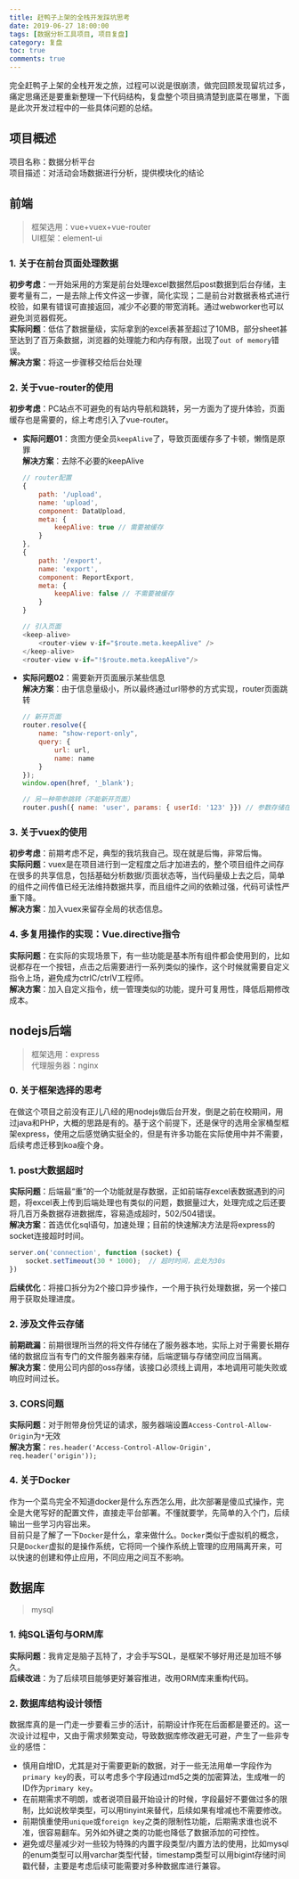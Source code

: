 ```yaml
---
title: 赶鸭子上架的全栈开发踩坑思考
date: 2019-06-27 18:00:00
tags: [数据分析工具项目, 项目复盘]
category: 复盘
toc: true
comments: true
---
```

完全赶鸭子上架的全栈开发之旅，过程可以说是很崩溃，做完回顾发现留坑过多，痛定思痛还是要重新整理一下代码结构，复盘整个项目搞清楚到底菜在哪里，下面是此次开发过程中的一些具体问题的总结。   
## 项目概述
项目名称：数据分析平台   
项目描述：对活动会场数据进行分析，提供模块化的结论   

## 前端
> 框架选用：vue+vuex+vue-router   
UI框架：element-ui

### 1. 关于在前台页面处理数据   
**初步考虑**：一开始采用的方案是前台处理excel数据然后post数据到后台存储，主要考量有二，一是去除上传文件这一步骤，简化实现；二是前台对数据表格式进行校验，如果有错误可直接返回，减少不必要的带宽消耗。通过webworker也可以避免浏览器假死。       
**实际问题**：低估了数据量级，实际拿到的excel表甚至超过了10MB，部分sheet甚至达到了百万条数据，浏览器的处理能力和内存有限，出现了`out of memory`错误。     
**解决方案**：将这一步骤移交给后台处理     

### 2. 关于vue-router的使用   
**初步考虑**：PC站点不可避免的有站内导航和跳转，另一方面为了提升体验，页面缓存也是需要的，综上考虑引入了vue-router。    
- **实际问题01**：贪图方便全员`keepAlive`了，导致页面缓存多了卡顿，懒惰是原罪   
**解决方案**：去除不必要的keepAlive      
    ```javascript
    // router配置
    { 
        path: '/upload',
        name: 'upload',
        component: DataUpload,
        meta: {
            keepAlive: true // 需要被缓存
        }
    },
    {
        path: '/export',
        name: 'export',
        component: ReportExport,
        meta: {
            keepAlive: false // 不需要被缓存
        }
    }

    // 引入页面
    <keep-alive>
        <router-view v-if="$route.meta.keepAlive" />
    </keep-alive>
    <router-view v-if="!$route.meta.keepAlive"/>
    ```
- **实际问题02**：需要新开页面展示某些信息    
**解决方案**：由于信息量级小，所以最终通过url带参的方式实现，router页面跳转   
    ```javascript
    // 新开页面
    router.resolve({
        name: "show-report-only",
        query: {
            url: url,
            name: name 
        }
    });
    window.open(href, '_blank');

    // 另一种带参跳转（不能新开页面）
    router.push({ name: 'user', params: { userId: '123' }}) // 参数存储在内存中，不在url显示
    ```
### 3. 关于vuex的使用      
**初步考虑**：前期考虑不足，典型的我坑我自己。现在就是后悔，非常后悔。     
**实际问题**：vuex是在项目进行到一定程度之后才加进去的，整个项目组件之间存在很多的共享信息，包括基础分析数据/页面状态等，当代码量级上去之后，简单的组件之间传值已经无法维持数据共享，而且组件之间的依赖过强，代码可读性严重下降。    
**解决方案**：加入vuex来留存全局的状态信息。   

### 4. 多复用操作的实现：Vue.directive指令   
**实际问题**：在实际的实现场景下，有一些功能是基本所有组件都会使用到的，比如说都存在一个按钮，点击之后需要进行一系列类似的操作，这个时候就需要自定义指令上场，避免成为ctrlC/ctrlV工程师。      
**解决方案**：加入自定义指令，统一管理类似的功能，提升可复用性，降低后期修改成本。   

## nodejs后端
> 框架选用：express   
代理服务器：nginx   
### 0. 关于框架选择的思考   
在做这个项目之前没有正儿八经的用nodejs做后台开发，倒是之前在校期间，用过java和PHP，大概的思路是有的。基于这个前提下，还是保守的选用全家桶型框架express，使用之后感觉确实挺全的，但是有许多功能在实际使用中并不需要，后续考虑迁移到koa瘦个身。   

### 1. post大数据超时   
**实际问题**：后端最“重”的一个功能就是存数据，正如前端存excel表数据遇到的问题，将excel表上传到后端处理也有类似的问题，数据量过大，处理完成之后还要将几百万条数据存进数据库，容易造成超时，502/504错误。   
**解决方案**：首选优化sql语句，加速处理；目前的快速解决方法是将express的socket连接超时时间。   
```javascript
server.on('connection', function (socket) {
    socket.setTimeout(30 * 1000);  // 超时时间，此处为30s
})
```
**后续优化**：将接口拆分为2个接口异步操作，一个用于执行处理数据，另一个接口用于获取处理进度。   

### 2. 涉及文件云存储   
**前期疏漏**：前期很理所当然的将文件存储在了服务器本地，实际上对于需要长期存储的数据应当有专门的文件服务器来存储，后端逻辑与存储空间应当隔离。   
**解决方案**：使用公司内部的oss存储，该接口必须线上调用，本地调用可能失败或响应时间过长。   

### 3. CORS问题   
**实际问题**：对于附带身份凭证的请求，服务器端设置`Access-Control-Allow-Origin`为`*`无效   
**解决方案**：`res.header('Access-Control-Allow-Origin', req.header('origin'));`   

### 4. 关于Docker
作为一个菜鸟完全不知道docker是什么东西怎么用，此次部署是傻瓜式操作，完全是大佬写好的配置文件，直接走平台部署。不懂就要学，先简单的入个门，后续输出一些学习内容出来。   
目前只是了解了一下`Docker`是什么，拿来做什么。`Docker`类似于虚拟机的概念，只是`Docker`虚拟的是操作系统，它将同一个操作系统上管理的应用隔离开来，可以快速的创建和停止应用，不同应用之间互不影响。   

## 数据库
> mysql
### 1. 纯SQL语句与ORM库  
**实际问题**：我肯定是脑子瓦特了，才会手写SQL，是框架不够好用还是加班不够久。   
**后续改进**：为了后续项目能够更好兼容推进，改用ORM库来重构代码。   

### 2. 数据库结构设计领悟   
数据库真的是一门走一步要看三步的活计，前期设计作死在后面都是要还的。这一次设计过程中，又由于需求频繁变动，导致数据库修改避无可避，产生了一些非专业的感悟：   
- 慎用自增ID，尤其是对于需要更新的数据，对于一些无法用单一字段作为`primary key`的表，可以考虑多个字段通过md5之类的加密算法，生成唯一的ID作为`primary key`。   
- 在前期需求不明朗，或者说项目最开始设计的时候，字段最好不要做过多的限制，比如说枚举类型，可以用tinyint来替代，后续如果有增减也不需要修改。   
- 前期慎重使用`unique`或`foreign key`之类的限制性功能，后期需求谁也说不准，很容易翻车。另外如外键之类的功能也降低了数据添加的可控性。      
- 避免或尽量减少对一些较为特殊的内置字段类型/内置方法的使用，比如mysql的enum类型可以用varchar类型代替，timestamp类型可以用bigint存储时间戳代替，主要是考虑后续可能需要对多种数据库进行兼容。   
